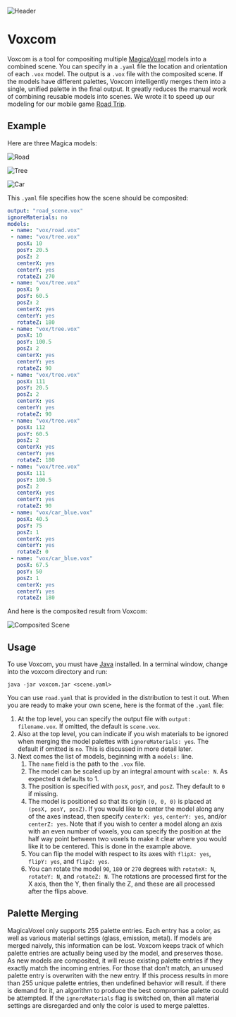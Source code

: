 ![Header](https://github.com/larvalabs/voxcom/blob/master/images/people.png)

# Voxcom

Voxcom is a tool for compositing multiple [MagicaVoxel](https://ephtracy.github.io/) models into a combined scene.
You can specify in a `.yaml` file the location and orientation of each `.vox` model.
The output is a `.vox` file with the composited scene.
If the models have different palettes, Voxcom intelligently merges them into a single, unified palette in the final output.
It greatly reduces the manual work of combining reusable models into scenes.
We wrote it to speed up our modeling for our mobile game [Road Trip](http://larvalabs.com/roadtrip).

## Example

Here are three Magica models:

![Road](https://github.com/larvalabs/voxcom/blob/master/images/road.png)

![Tree](https://github.com/larvalabs/voxcom/blob/master/images/tree.png)

![Car](https://github.com/larvalabs/voxcom/blob/master/images/car.png)

This `.yaml` file specifies how the scene should be composited:

```yaml
output: "road_scene.vox"
ignoreMaterials: no
models:
 - name: "vox/road.vox"
 - name: "vox/tree.vox"
   posX: 10
   posY: 20.5
   posZ: 2
   centerX: yes
   centerY: yes
   rotateZ: 270
 - name: "vox/tree.vox"
   posX: 9
   posY: 60.5
   posZ: 2
   centerX: yes
   centerY: yes
   rotateZ: 180
 - name: "vox/tree.vox"
   posX: 10
   posY: 100.5
   posZ: 2
   centerX: yes
   centerY: yes
   rotateZ: 90
 - name: "vox/tree.vox"
   posX: 111
   posY: 20.5
   posZ: 2
   centerX: yes
   centerY: yes
   rotateZ: 90
 - name: "vox/tree.vox"
   posX: 112
   posY: 60.5
   posZ: 2
   centerX: yes
   centerY: yes
   rotateZ: 180
 - name: "vox/tree.vox"
   posX: 111
   posY: 100.5
   posZ: 2
   centerX: yes
   centerY: yes
   rotateZ: 90
 - name: "vox/car_blue.vox"
   posX: 40.5
   posY: 75
   posZ: 1
   centerX: yes
   centerY: yes
   rotateZ: 0
 - name: "vox/car_blue.vox"
   posX: 67.5
   posY: 50
   posZ: 1
   centerX: yes
   centerY: yes
   rotateZ: 180
```

And here is the composited result from Voxcom:

![Composited Scene](https://github.com/larvalabs/voxcom/blob/master/images/roadScene.png "Composited Scene")

## Usage

To use Voxcom, you must have [Java](http://www.oracle.com/technetwork/java/javase/downloads/jre8-downloads-2133155.html) installed.
In a terminal window, change into the voxcom directory and run:
```
java -jar voxcom.jar <scene.yaml>
```
You can use `road.yaml` that is provided in the distribution to test it out.
When you are ready to make your own scene, here is the format of the `.yaml` file:

1. At the top level, you can specify the output file with `output: filename.vox`. If omitted, the default is `scene.vox`.
2. Also at the top level, you can indicate if you wish materials to be ignored when merging the model palettes with `ignoreMaterials: yes`. The default if omitted is `no`. This is discussed in more detail later.
3. Next comes the list of models, beginning with a `models:` line.
    1. The `name` field is the path to the `.vox` file.
    2. The model can be scaled up by an integral amount with `scale: N`. As expected `N` defaults to 1.
    3. The position is specified with `posX`, `posY`, and `posZ`. They default to `0` if missing.
    4. The model is positioned so that its origin `(0, 0, 0)` is placed at `(posX, posY, posZ)`.
If you would like to center the model along any of the axes instead, then specify `centerX: yes`, `centerY: yes`, and/or `centerZ: yes`.
Note that if you wish to center a model along an axis with an even number of voxels, you can specify the position at the half way point between two voxels to make it clear where you would like it to be centered.
This is done in the example above.
    5. You can flip the model with respect to its axes with `flipX: yes`, `flipY: yes`, and `flipZ: yes`.
    6. You can rotate the model `90`, `180` or `270` degrees with `rotateX: N`, `rotateY: N`, and `rotateZ: N`.
The rotations are processed first for the X axis, then the Y, then finally the Z, and these are all processed after the flips above.

## Palette Merging

MagicaVoxel only supports 255 palette entries. Each entry has a color, as well as various material settings (glass, emission, metal).
If models are merged naively, this information can be lost.
Voxcom keeps track of which palette entries are actually being used by the model, and preserves those.
As new models are composited, it will reuse existing palette entries if they exactly match the incoming entries.
For those that don't match, an unused palette entry is overwriten with the new entry.
If this process results in more than 255 unique palette entries, then undefined behavior will result.
if there is demand for it, an algorithm to produce the best compromise palette could be attempted.
If the `ignoreMaterials` flag is switched on, then all material settings are disregarded and only the color is used to merge palettes.